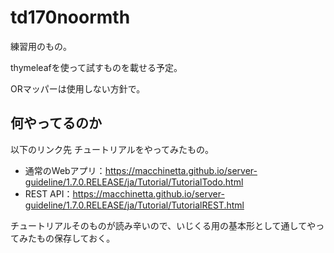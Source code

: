 # td170noormth

練習用のもの。

thymeleafを使って試すものを載せる予定。

ORマッパーは使用しない方針で。

## 何やってるのか

以下のリンク先 チュートリアルをやってみたもの。

* 通常のWebアプリ：https://macchinetta.github.io/server-guideline/1.7.0.RELEASE/ja/Tutorial/TutorialTodo.html
* REST API：https://macchinetta.github.io/server-guideline/1.7.0.RELEASE/ja/Tutorial/TutorialREST.html

チュートリアルそのものが読み辛いので、いじくる用の基本形として通してやってみたもの保存しておく。